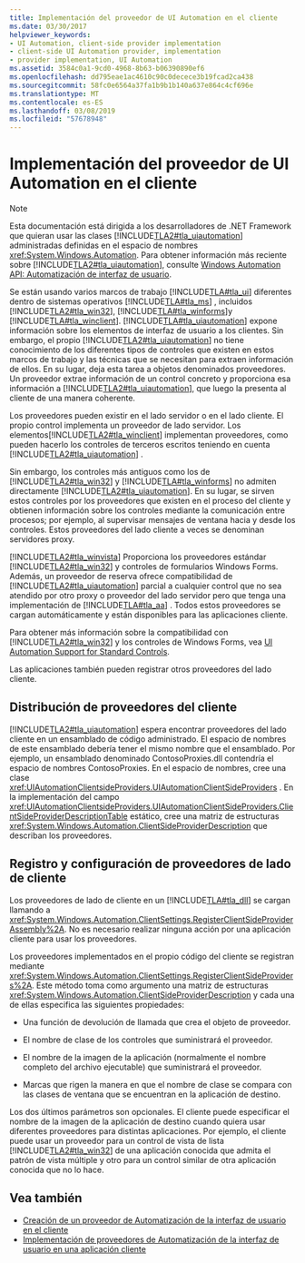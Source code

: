 ```yaml
---
title: Implementación del proveedor de UI Automation en el cliente
ms.date: 03/30/2017
helpviewer_keywords:
- UI Automation, client-side provider implementation
- client-side UI Automation provider, implementation
- provider implementation, UI Automation
ms.assetid: 3584c0a1-9cd0-4968-8b63-b06390890ef6
ms.openlocfilehash: dd795eae1ac4610c90c0decece3b19fcad2ca438
ms.sourcegitcommit: 58fc0e6564a37fa1b9b1b140a637e864c4cf696e
ms.translationtype: MT
ms.contentlocale: es-ES
ms.lasthandoff: 03/08/2019
ms.locfileid: "57678948"
---
```

# <a name="client-side-ui-automation-provider-implementation"></a>Implementación del proveedor de UI Automation en el cliente
> [!NOTE]
>  Esta documentación está dirigida a los desarrolladores de .NET Framework que quieran usar las clases [!INCLUDE[TLA2#tla_uiautomation](../../../includes/tla2sharptla-uiautomation-md.md)] administradas definidas en el espacio de nombres <xref:System.Windows.Automation>. Para obtener información más reciente sobre [!INCLUDE[TLA2#tla_uiautomation](../../../includes/tla2sharptla-uiautomation-md.md)], consulte [Windows Automation API: Automatización de interfaz de usuario](https://go.microsoft.com/fwlink/?LinkID=156746).  
  
 Se están usando varios marcos de trabajo [!INCLUDE[TLA#tla_ui](../../../includes/tlasharptla-ui-md.md)] diferentes dentro de sistemas operativos [!INCLUDE[TLA#tla_ms](../../../includes/tlasharptla-ms-md.md)] , incluidos [!INCLUDE[TLA2#tla_win32](../../../includes/tla2sharptla-win32-md.md)], [!INCLUDE[TLA#tla_winforms](../../../includes/tlasharptla-winforms-md.md)]y [!INCLUDE[TLA#tla_winclient](../../../includes/tlasharptla-winclient-md.md)]. [!INCLUDE[TLA#tla_uiautomation](../../../includes/tlasharptla-uiautomation-md.md)] expone información sobre los elementos de interfaz de usuario a los clientes. Sin embargo, el propio [!INCLUDE[TLA2#tla_uiautomation](../../../includes/tla2sharptla-uiautomation-md.md)] no tiene conocimiento de los diferentes tipos de controles que existen en estos marcos de trabajo y las técnicas que se necesitan para extraen información de ellos. En su lugar, deja esta tarea a objetos denominados proveedores. Un proveedor extrae información de un control concreto y proporciona esa información a [!INCLUDE[TLA2#tla_uiautomation](../../../includes/tla2sharptla-uiautomation-md.md)], que luego la presenta al cliente de una manera coherente.  
  
 Los proveedores pueden existir en el lado servidor o en el lado cliente. El propio control implementa un proveedor de lado servidor. Los elementos[!INCLUDE[TLA2#tla_winclient](../../../includes/tla2sharptla-winclient-md.md)] implementan proveedores, como pueden hacerlo los controles de terceros escritos teniendo en cuenta [!INCLUDE[TLA2#tla_uiautomation](../../../includes/tla2sharptla-uiautomation-md.md)] .  
  
 Sin embargo, los controles más antiguos como los de [!INCLUDE[TLA2#tla_win32](../../../includes/tla2sharptla-win32-md.md)] y [!INCLUDE[TLA#tla_winforms](../../../includes/tlasharptla-winforms-md.md)] no admiten directamente [!INCLUDE[TLA2#tla_uiautomation](../../../includes/tla2sharptla-uiautomation-md.md)]. En su lugar, se sirven estos controles por los proveedores que existen en el proceso del cliente y obtienen información sobre los controles mediante la comunicación entre procesos; por ejemplo, al supervisar mensajes de ventana hacia y desde los controles. Estos proveedores del lado cliente a veces se denominan servidores proxy.  
  
 [!INCLUDE[TLA2#tla_winvista](../../../includes/tla2sharptla-winvista-md.md)] Proporciona los proveedores estándar [!INCLUDE[TLA2#tla_win32](../../../includes/tla2sharptla-win32-md.md)] y controles de formularios Windows Forms. Además, un proveedor de reserva ofrece compatibilidad de [!INCLUDE[TLA2#tla_uiautomation](../../../includes/tla2sharptla-uiautomation-md.md)] parcial a cualquier control que no sea atendido por otro proxy o proveedor del lado servidor pero que tenga una implementación de [!INCLUDE[TLA#tla_aa](../../../includes/tlasharptla-aa-md.md)] . Todos estos proveedores se cargan automáticamente y están disponibles para las aplicaciones cliente.  
  
 Para obtener más información sobre la compatibilidad con [!INCLUDE[TLA2#tla_win32](../../../includes/tla2sharptla-win32-md.md)] y los controles de Windows Forms, vea [UI Automation Support for Standard Controls](../../../docs/framework/ui-automation/ui-automation-support-for-standard-controls.md).  
  
 Las aplicaciones también pueden registrar otros proveedores del lado cliente.  
  
<a name="Distributing_Client-Side_Providers"></a>   
## <a name="distributing-client-side-providers"></a>Distribución de proveedores del cliente  
 [!INCLUDE[TLA2#tla_uiautomation](../../../includes/tla2sharptla-uiautomation-md.md)] espera encontrar proveedores del lado cliente en un ensamblado de código administrado. El espacio de nombres de este ensamblado debería tener el mismo nombre que el ensamblado. Por ejemplo, un ensamblado denominado ContosoProxies.dll contendría el espacio de nombres ContosoProxies. En el espacio de nombres, cree una clase <xref:UIAutomationClientsideProviders.UIAutomationClientSideProviders> . En la implementación del campo <xref:UIAutomationClientsideProviders.UIAutomationClientSideProviders.ClientSideProviderDescriptionTable> estático, cree una matriz de estructuras <xref:System.Windows.Automation.ClientSideProviderDescription> que describan los proveedores.  
  
<a name="Registering_and_Configuring_Client-Side_Providers"></a>   
## <a name="registering-and-configuring-client-side-providers"></a>Registro y configuración de proveedores de lado de cliente  
 Los proveedores de lado de cliente en un [!INCLUDE[TLA#tla_dll](../../../includes/tlasharptla-dll-md.md)] se cargan llamando a <xref:System.Windows.Automation.ClientSettings.RegisterClientSideProviderAssembly%2A>. No es necesario realizar ninguna acción por una aplicación cliente para usar los proveedores.  
  
 Los proveedores implementados en el propio código del cliente se registran mediante <xref:System.Windows.Automation.ClientSettings.RegisterClientSideProviders%2A>. Este método toma como argumento una matriz de estructuras <xref:System.Windows.Automation.ClientSideProviderDescription> y cada una de ellas especifica las siguientes propiedades:  
  
-   Una función de devolución de llamada que crea el objeto de proveedor.  
  
-   El nombre de clase de los controles que suministrará el proveedor.  
  
-   El nombre de la imagen de la aplicación (normalmente el nombre completo del archivo ejecutable) que suministrará el proveedor.  
  
-   Marcas que rigen la manera en que el nombre de clase se compara con las clases de ventana que se encuentran en la aplicación de destino.  
  
 Los dos últimos parámetros son opcionales. El cliente puede especificar el nombre de la imagen de la aplicación de destino cuando quiera usar diferentes proveedores para distintas aplicaciones. Por ejemplo, el cliente puede usar un proveedor para un control de vista de lista [!INCLUDE[TLA2#tla_win32](../../../includes/tla2sharptla-win32-md.md)] de una aplicación conocida que admita el patrón de vista múltiple y otro para un control similar de otra aplicación conocida que no lo hace.  
  
## <a name="see-also"></a>Vea también
- [Creación de un proveedor de Automatización de la interfaz de usuario en el cliente](../../../docs/framework/ui-automation/create-a-client-side-ui-automation-provider.md)
- [Implementación de proveedores de Automatización de la interfaz de usuario en una aplicación cliente](../../../docs/framework/ui-automation/implement-ui-automation-providers-in-a-client-application.md)
